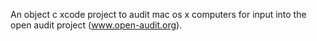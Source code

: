 An object c xcode project to audit mac os x computers for input into the open audit project (www.open-audit.org).